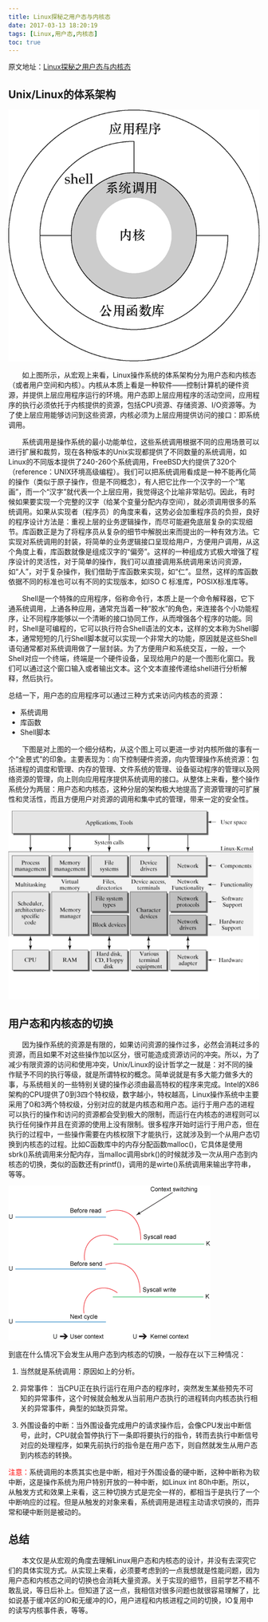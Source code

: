 ```yaml
---
title: Linux探秘之用户态与内核态
date: 2017-03-13 18:20:19
tags: [Linux,用户态,内核态]
toc: true
---
```


原文地址：[Linux探秘之用户态与内核态](http://www.cnblogs.com/bakari/p/5520860.html)

## Unix/Linux的体系架构

![](/img/linux1.png)

&nbsp;&nbsp;&nbsp;&nbsp;&nbsp;&nbsp;&nbsp;如上图所示，从宏观上来看，Linux操作系统的体系架构分为用户态和内核态（或者用户空间和内核）。内核从本质上看是一种软件——控制计算机的硬件资源，并提供上层应用程序运行的环境。用户态即上层应用程序的活动空间，应用程序的执行必须依托于内核提供的资源，包括CPU资源、存储资源、I/O资源等。为了使上层应用能够访问到这些资源，内核必须为上层应用提供访问的接口：即系统调用。

<!--  more-->

&nbsp;&nbsp;&nbsp;&nbsp;&nbsp;&nbsp;&nbsp;系统调用是操作系统的最小功能单位，这些系统调用根据不同的应用场景可以进行扩展和裁剪，现在各种版本的Unix实现都提供了不同数量的系统调用，如Linux的不同版本提供了240-260个系统调用，FreeBSD大约提供了320个（reference：UNIX环境高级编程）。我们可以把系统调用看成是一种不能再化简的操作（类似于原子操作，但是不同概念），有人把它比作一个汉字的一个“笔画”，而一个“汉字”就代表一个上层应用，我觉得这个比喻非常贴切。因此，有时候如果要实现一个完整的汉字（给某个变量分配内存空间），就必须调用很多的系统调用。如果从实现者（程序员）的角度来看，这势必会加重程序员的负担，良好的程序设计方法是：重视上层的业务逻辑操作，而尽可能避免底层复杂的实现细节。库函数正是为了将程序员从复杂的细节中解脱出来而提出的一种有效方法。它实现对系统调用的封装，将简单的业务逻辑接口呈现给用户，方便用户调用，从这个角度上看，库函数就像是组成汉字的“偏旁”。这样的一种组成方式极大增强了程序设计的灵活性，对于简单的操作，我们可以直接调用系统调用来访问资源，如“人”，对于复杂操作，我们借助于库函数来实现，如“仁”。显然，这样的库函数依据不同的标准也可以有不同的实现版本，如ISO C 标准库，POSIX标准库等。

&nbsp;&nbsp;&nbsp;&nbsp;&nbsp;&nbsp;&nbsp;Shell是一个特殊的应用程序，俗称命令行，本质上是一个命令解释器，它下通系统调用，上通各种应用，通常充当着一种“胶水”的角色，来连接各个小功能程序，让不同程序能够以一个清晰的接口协同工作，从而增强各个程序的功能。同时，Shell是可编程的，它可以执行符合Shell语法的文本，这样的文本称为Shell脚本，通常短短的几行Shell脚本就可以实现一个非常大的功能，原因就是这些Shell语句通常都对系统调用做了一层封装。为了方便用户和系统交互，一般，一个Shell对应一个终端，终端是一个硬件设备，呈现给用户的是一个图形化窗口。我们可以通过这个窗口输入或者输出文本。这个文本直接传递给shell进行分析解释，然后执行。


总结一下，用户态的应用程序可以通过三种方式来访问内核态的资源：

* 系统调用
* 库函数
* Shell脚本

&nbsp;&nbsp;&nbsp;&nbsp;&nbsp;&nbsp;&nbsp;下图是对上图的一个细分结构，从这个图上可以更进一步对内核所做的事有一个“全景式”的印象。主要表现为：向下控制硬件资源，向内管理操作系统资源：包括进程的调度和管理、内存的管理、文件系统的管理、设备驱动程序的管理以及网络资源的管理，向上则向应用程序提供系统调用的接口。从整体上来看，整个操作系统分为两层：用户态和内核态，这种分层的架构极大地提高了资源管理的可扩展性和灵活性，而且方便用户对资源的调用和集中式的管理，带来一定的安全性。

![](/img/linux2.jpg)

## 用户态和内核态的切换

&nbsp;&nbsp;&nbsp;&nbsp;&nbsp;&nbsp;&nbsp;因为操作系统的资源是有限的，如果访问资源的操作过多，必然会消耗过多的资源，而且如果不对这些操作加以区分，很可能造成资源访问的冲突。所以，为了减少有限资源的访问和使用冲突，Unix/Linux的设计哲学之一就是：对不同的操作赋予不同的执行等级，就是所谓特权的概念。简单说就是有多大能力做多大的事，与系统相关的一些特别关键的操作必须由最高特权的程序来完成。Intel的X86架构的CPU提供了0到3四个特权级，数字越小，特权越高，Linux操作系统中主要采用了0和3两个特权级，分别对应的就是内核态和用户态。运行于用户态的进程可以执行的操作和访问的资源都会受到极大的限制，而运行在内核态的进程则可以执行任何操作并且在资源的使用上没有限制。很多程序开始时运行于用户态，但在执行的过程中，一些操作需要在内核权限下才能执行，这就涉及到一个从用户态切换到内核态的过程。比如C函数库中的内存分配函数malloc()，它具体是使用sbrk()系统调用来分配内存，当malloc调用sbrk()的时候就涉及一次从用户态到内核态的切换，类似的函数还有printf()，调用的是wirte()系统调用来输出字符串，等等。

![](/img/linux3.gif)

到底在什么情况下会发生从用户态到内核态的切换，一般存在以下三种情况：

1. 当然就是系统调用：原因如上的分析。

2. 异常事件： 当CPU正在执行运行在用户态的程序时，突然发生某些预先不可知的异常事件，这个时候就会触发从当前用户态执行的进程转向内核态执行相关的异常事件，典型的如缺页异常。

3. 外围设备的中断：当外围设备完成用户的请求操作后，会像CPU发出中断信号，此时，CPU就会暂停执行下一条即将要执行的指令，转而去执行中断信号对应的处理程序，如果先前执行的指令是在用户态下，则自然就发生从用户态到内核态的转换。

<font color="red">注意：</font>系统调用的本质其实也是中断，相对于外围设备的硬中断，这种中断称为软中断，这是操作系统为用户特别开放的一种中断，如Linux int 80h中断。所以，从触发方式和效果上来看，这三种切换方式是完全一样的，都相当于是执行了一个中断响应的过程。但是从触发的对象来看，系统调用是进程主动请求切换的，而异常和硬中断则是被动的。

## 总结

&nbsp;&nbsp;&nbsp;&nbsp;&nbsp;&nbsp;&nbsp;本文仅是从宏观的角度去理解Linux用户态和内核态的设计，并没有去深究它们的具体实现方式。从实现上来看，必须要考虑到的一点我想就是性能问题，因为用户态和内核态之间的切换也会消耗大量资源。关于实现的细节，目前学艺不精不敢乱说，等日后补上。但知道了这一点，我相信对很多问题也就很容易理解了，比如说基于缓冲区的IO和无缓冲的IO，用户进程和内核进程之间的切换，IO复用中的读写内核事件表，等等。